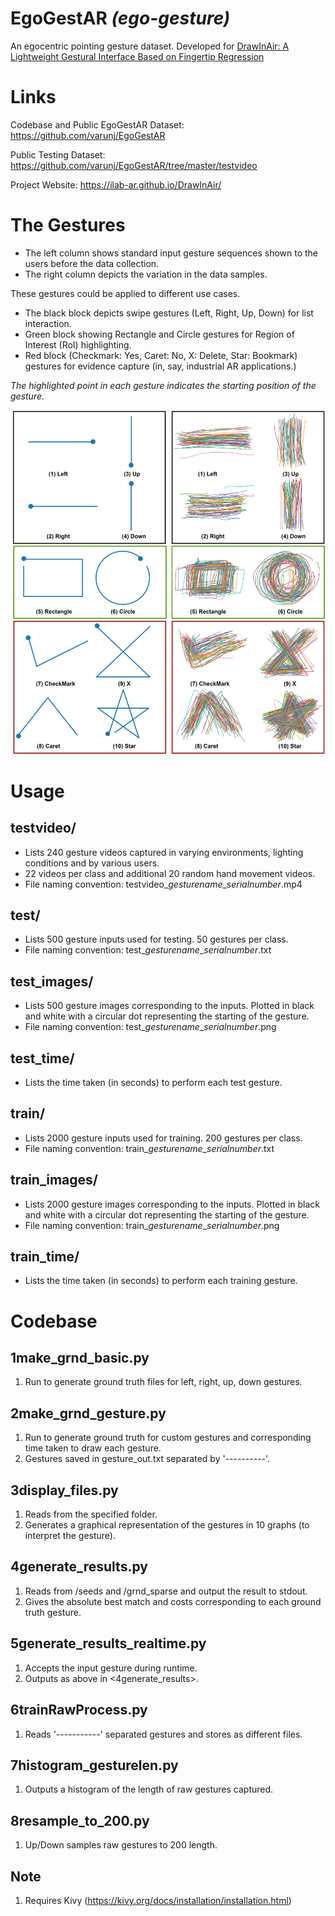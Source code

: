 # **EgoGestAR** *(ego-gesture)*
An egocentric pointing gesture dataset. Developed for [DrawInAir: A Lightweight Gestural Interface Based on Fingertip Regression ](https://ilab-ar.github.io/DrawInAir/ "DrawInAir: A Lightweight Gestural Interface Based on Fingertip Regression ")

# Links
Codebase and Public EgoGestAR Dataset: https://github.com/varunj/EgoGestAR

Public Testing Dataset: https://github.com/varunj/EgoGestAR/tree/master/testvideo

Project Website: https://ilab-ar.github.io/DrawInAir/


# The Gestures
- The left column shows standard input gesture sequences shown to the users before the data collection.
- The right column depicts the variation in the data samples.

These gestures could be applied to different use cases. 
- The black block depicts swipe gestures (Left, Right, Up, Down) for list interaction.
- Green block showing Rectangle and Circle gestures for Region of Interest (RoI) highlighting.
- Red block (Checkmark: Yes, Caret: No, X: Delete, Star: Bookmark) gestures for evidence capture (in, say, industrial AR applications.)


*The highlighted point in each gesture indicates the starting position of the gesture.*

![](https://github.com/varunj/EgoGestAR/blob/master/ztemp_cvpreccv_webpage/pointgestar_img/fig4_fig5.png)


# Usage

## testvideo/
- Lists 240 gesture videos captured in varying environments, lighting conditions and by various users. 
- 22 videos per class and additional 20 random hand movement videos.
- File naming convention: testvideo\_*gesturename*\_*serialnumber*.mp4 

## test/
- Lists 500 gesture inputs used for testing. 50 gestures per class.
- File naming convention: test\_*gesturename*\_*serialnumber*.txt 

## test_images/
- Lists 500 gesture images corresponding to the inputs. Plotted in black and white with a circular dot representing the starting of the gesture. 
- File naming convention: test\_*gesturename*\_*serialnumber*.png

## test_time/
- Lists the time taken (in seconds) to perform each test gesture.

## train/
- Lists 2000 gesture inputs used for training. 200 gestures per class.
- File naming convention: train\_*gesturename*\_*serialnumber*.txt 

## train_images/
- Lists 2000 gesture images corresponding to the inputs. Plotted in black and white with a circular dot representing the starting of the gesture. 
- File naming convention: train\_*gesturename*\_*serialnumber*.png 

## train_time/
- Lists the time taken (in seconds) to perform each training gesture.


# Codebase

## 1make_grnd_basic.py
1. Run to generate ground truth files for left, right, up, down gestures.

## 2make_grnd_gesture.py
1. Run to generate ground truth for custom gestures and corresponding time taken to draw each gesture.
2. Gestures saved in gesture_out.txt separated by '----------'.

## 3display_files.py
1. Reads from the specified folder.
2. Generates a graphical representation of the gestures in 10 graphs (to interpret the gesture).

## 4generate_results.py
1. Reads from /seeds and /grnd_sparse and output the result to stdout.
2. Gives the absolute best match and costs corresponding to each ground truth gesture.

## 5generate_results_realtime.py
1. Accepts the input gesture during runtime.
2. Outputs as above in <4generate_results>.

## 6trainRawProcess.py
1. Reads '-----------' separated gestures and stores as different files.

## 7histogram_gesturelen.py
1. Outputs a histogram of the length of raw gestures captured.

## 8resample_to_200.py
1. Up/Down samples raw gestures to 200 length.

## Note
1. Requires Kivy (https://kivy.org/docs/installation/installation.html)
